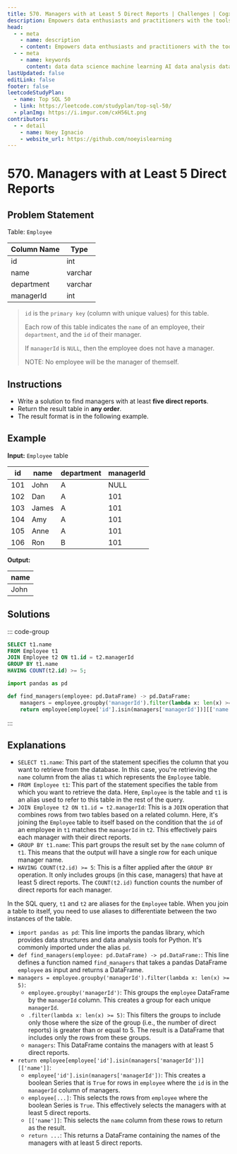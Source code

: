 ```yaml
---
title: 570. Managers with at Least 5 Direct Reports | Challenges | Cogxen
description: Empowers data enthusiasts and practitioners with the tools and knowledge to unlock the potential of data.
head:
  - - meta
    - name: description
    - content: Empowers data enthusiasts and practitioners with the tools and knowledge to unlock the potential of data.
  - - meta
    - name: keywords
      content: data data science machine learning AI data analysis data-driven data enthusiasts data practitioners
lastUpdated: false
editLink: false
footer: false
leetcodeStudyPlan:
  - name: Top SQL 50
  - link: https://leetcode.com/studyplan/top-sql-50/
  - planImg: https://i.imgur.com/cxH56Lt.png
contributors:
  - - detail
    - name: Noey Ignacio
    - website_url: https://github.com/noeyislearning
---
```


# 570. Managers with at Least 5 Direct Reports

## Problem Statement

Table: `Employee`

| Column Name | Type    |
| ----------- | ------- |
| id          | int     |
| name        | varchar |
| department  | varchar |
| managerId   | int     |

> `id` is the `primary key` (column with unique values) for this table.
>
> Each row of this table indicates the `name` of an employee, their `department`, and the `id` of their manager.
>
> If `managerId` is `NULL`, then the employee does not have a manager.
>
> NOTE: No employee will be the manager of themself.

## Instructions

- Write a solution to find managers with at least **five direct reports**.
- Return the result table in **any order**.
- The result format is in the following example.

## Example

**Input:** `Employee` table

| id  | name  | department | managerId |
| --- | ----- | ---------- | --------- |
| 101 | John  | A          | NULL      |
| 102 | Dan   | A          | 101       |
| 103 | James | A          | 101       |
| 104 | Amy   | A          | 101       |
| 105 | Anne  | A          | 101       |
| 106 | Ron   | B          | 101       |

**Output:**

| name |
| ---- |
| John |

## Solutions

::: code-group

```sql [PostgreSQL] :line-numbers
SELECT t1.name
FROM Employee t1
JOIN Employee t2 ON t1.id = t2.managerId
GROUP BY t1.name
HAVING COUNT(t2.id) >= 5;
```

```python [Pandas] :line-numbers
import pandas as pd

def find_managers(employee: pd.DataFrame) -> pd.DataFrame:
    managers = employee.groupby('managerId').filter(lambda x: len(x) >= 5)
    return employee[employee['id'].isin(managers['managerId'])][['name']]
```

:::

## Explanations

<CustomAccordion title="PostgreSQL" submitted_by="@noeyislearning" submit_website_url="https://github.com/noeyislearning" :collapsed=false>

- `SELECT t1.name`: This part of the statement specifies the column that you want to retrieve from the database. In this case, you're retrieving the `name` column from the alias `t1` which represents the `Employee` table.
- `FROM Employee t1`: This part of the statement specifies the table from which you want to retrieve the data. Here, `Employee` is the table and `t1` is an alias used to refer to this table in the rest of the query.
- `JOIN Employee t2 ON t1.id = t2.managerId`: This is a `JOIN` operation that combines rows from two tables based on a related column. Here, it's joining the `Employee` table to itself based on the condition that the `id` of an employee in `t1` matches the `managerId` in `t2`. This effectively pairs each manager with their direct reports.
- `GROUP BY t1.name`: This part groups the result set by the `name` column of `t1`. This means that the output will have a single row for each unique manager name.
- `HAVING COUNT(t2.id) >= 5`: This is a filter applied after the `GROUP BY` operation. It only includes groups (in this case, managers) that have at least 5 direct reports. The `COUNT(t2.id)` function counts the number of direct reports for each manager.

In the SQL query, `t1` and `t2` are aliases for the `Employee` table. When you join a table to itself, you need to use aliases to differentiate between the two instances of the table.

</CustomAccordion>

<CustomAccordion title="Pandas" submitted_by="@noeyislearning" submit_website_url="https://github.com/noeyislearning">

- `import pandas as pd`: This line imports the pandas library, which provides data structures and data analysis tools for Python. It's commonly imported under the alias `pd`.
- `def find_managers(employee: pd.DataFrame) -> pd.DataFrame:`: This line defines a function named `find_managers` that takes a pandas DataFrame `employee` as input and returns a DataFrame.
- `managers = employee.groupby('managerId').filter(lambda x: len(x) >= 5)`:
  - `employee.groupby('managerId')`: This groups the `employee` DataFrame by the `managerId` column. This creates a group for each unique `managerId`.
  - `.filter(lambda x: len(x) >= 5)`: This filters the groups to include only those where the size of the group (i.e., the number of direct reports) is greater than or equal to 5. The result is a DataFrame that includes only the rows from these groups.
  - `managers`: This DataFrame contains the managers with at least 5 direct reports.
- `return employee[employee['id'].isin(managers['managerId'])][['name']]`:
  - `employee['id'].isin(managers['managerId'])`: This creates a boolean Series that is `True` for rows in `employee` where the `id` is in the `managerId` column of managers.
  - `employee[...]`: This selects the rows from `employee` where the boolean Series is `True`. This effectively selects the managers with at least 5 direct reports.
  - `[['name']]`: This selects the `name` column from these rows to return as the result.
  - `return ...`: This returns a DataFrame containing the names of the managers with at least 5 direct reports.

</CustomAccordion>
